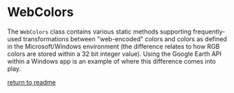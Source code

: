 # WebColors

The `WebColors` class contains various static methods supporting frequently-used transformations between "web-encoded" colors and colors as defined in the Microsoft/Windows environment (the difference relates to how RGB colors are stored within a 32 bit integer value). Using the Google Earth API within a Windows app is an example of where this difference comes into play.

[return to readme](../readme.md)
